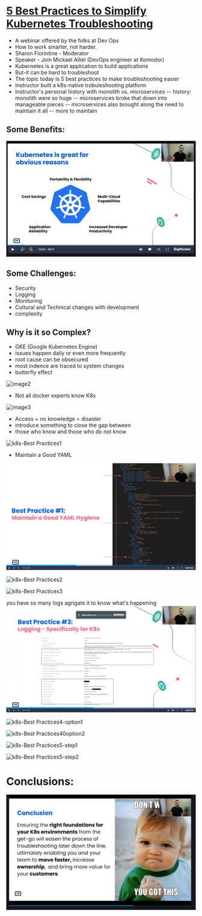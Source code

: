 # [5 Best Practices to Simplify Kubernetes Troubleshooting](https://www.bigmarker.com/mediaops/5-Best-Practices-to-Simplify-Kubernetes-Troubleshooting?bmid=f27f1dfec92f)
* A webinar offered by the folks at Dev Ops 
* How to work smarter, not harder. 
* Sharon Florintine - Moderator 
* Speaker - Join Mickael Alliel (DevOps engineer at Komodor)
* Kubernetes is a great application to build applications 
* But-it can be hard to troubleshoot 
* The topic today is 5 best practices to make troubleshooting easier 
* Instructor built a k8s-native trobuleshooting platform 
* Instructor's personal history with monolith vs. microservices
-- history: monolith were so huge
-- microservices broke that down into manageable pieces 
-- microservices also brought along the need to maintain it all 
-- more to maintain 


## Some Benefits: 

![image1](https://github.com/EO4wellness/T-I-L/blob/main/Events/Images/K8s-Troubleshooting-image1.jpg)

## Some Challenges:
* Security 
* Logging 
* Monitoring 
* Cultural and Technical changes with development 
* complexity 

## Why is it so Complex? 
* GKE (Google Kubernetes Engine) 
* issues happen daily or even more frequently 
* root cause can be obsecured 
* most indence are traced to system changes 
* butterfly effect 

![image2]() 

* Not all docker experts know K8s

![image3]() 

* Access + no knowledge = disaster 
* introduce something to close the gap between
* those who know and those who do not know 

![k8s-Best Practices1]()

* Maintain a Good YAML

![Example-YAML](https://github.com/EO4wellness/T-I-L/blob/main/Events/Images/YAML-example.jpg)


![k8s-Best Practices2]()

![k8s-Best Practices3]()

you have so many logs
agrigate it to know what's happening 
![Example-logging](https://github.com/EO4wellness/T-I-L/blob/main/Events/Images/Logging-example.jpg)

![k8s-Best Practices4-option1]()

![k8s-Best Practices40option2]()

![k8s-Best Practices5-step1]()

![k8s-Best Practices5-step2]()

# Conclusions: 

![end](https://github.com/EO4wellness/T-I-L/blob/main/Events/Images/end.jpg)
